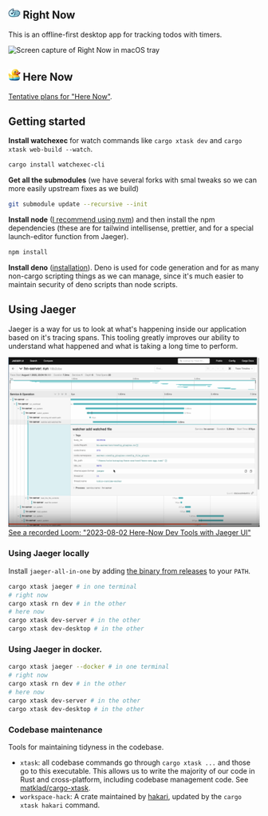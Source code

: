## <img src="./rn-desktop/src-tauri/icons/app-icon.png" height="24px" /> Right Now

This is an offline-first desktop app for tracking todos with timers.

![Screen capture of Right Now in macOS tray](rn-desktop/screenshots/2023-12-13-Screen-capture-of-Right-Now.png)

## <img src="./hn-server/templates/public/favicon.png" height="24px" /> Here Now

[Tentative plans for "Here Now"](./README-here-now.md).

## Getting started

**Install watchexec** for watch commands like `cargo xtask dev` and `cargo xtask web-build --watch`.

```sh
cargo install watchexec-cli
```

**Get all the submodules** (we have several forks with smal tweaks so we can more easily upstream fixes as we build)

```sh
git submodule update --recursive --init
```

**Install node** ([I recommend using nvm](https://github.com/nvm-sh/nvm)) and then install the npm dependencies (these are for tailwind intellisense, prettier, and for a special launch-editor function from Jaeger).

```sh
npm install
```

**Install deno** ([installation](https://deno.land/manual@v1.35.3/getting_started/installation)). Deno is used for code generation and for as many non-cargo scripting things as we can manage, since it's much easier to maintain security of deno scripts than node scripts.

## Using Jaeger

Jaeger is a way for us to look at what's happening inside our application based on it's tracing spans.
This tooling greatly improves our ability to understand what happened and what is taking a long time to perform.

![](./doc-images/2023-08-02_Here-Now_Dev_Tools_with_Jaeger_UI.png)
[See a recorded Loom: "2023-08-02 Here-Now Dev Tools with Jaeger UI"](https://www.loom.com/share/1cc6765cfe6046408d672da0520eed87)

### Using Jaeger locally

Install `jaeger-all-in-one` by adding [the binary from releases](https://github.com/jaegertracing/jaeger/releases/) to your `PATH`.

```sh
cargo xtask jaeger # in one terminal
# right now
cargo xtask rn dev # in the other
# here now
cargo xtask dev-server # in the other
cargo xtask dev-desktop # in the other
```

### Using Jaeger in docker.

```sh
cargo xtask jaeger --docker # in one terminal
# right now
cargo xtask rn dev # in the other
# here now
cargo xtask dev-server # in the other
cargo xtask dev-desktop # in the other
```

### Codebase maintenance

Tools for maintaining tidyness in the codebase.

- `xtask`: all codebase commands go through `cargo xtask ...` and those go to this executable.
  This allows us to write the majority of our code in Rust and cross-platform, including codebase management code. See [matklad/cargo-xtask](https://github.com/matklad/cargo-xtask).
- `workspace-hack`: A crate maintained by [hakari](https://docs.rs/cargo-hakari/latest/cargo_hakari/), updated by the `cargo xtask hakari` command.

